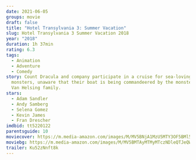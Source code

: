 ```yaml
---
date: 2021-06-05
groups: movie
draft: false
title: "Hotel Transylvania 3: Summer Vacation"
slug: Hotel Transylvania 3 Summer Vacation 2018
year: "2018"
duration: 1h 37min
rating: 6.3
tags:
  - Animation
  - Adventure
  - Comedy
story: Count Dracula and company participate in a cruise for sea-loving
  monsters, unaware that their boat is being commandeered by the monster-hating
  Van Helsing family.
stars:
  - Adam Sandler
  - Andy Samberg
  - Selena Gomez
  - Kevin James
  - Fran Drescher
imdbid: tt5220122
parentsguide: 10
moviecover: https://m.media-amazon.com/images/M/MV5BNjA1MzU5MTY3OF5BMl5BanBnXkFtZTgwNTU5MDA3NTM@._V1_FMjpg_UY720_.jpg
moviebg: https://m.media-amazon.com/images/M/MV5BMTAyMTMyMTczNDleQTJeQWpwZ15BbWU4MDM0MDIwNzUz._V1_FMjpg_UX1280_.jpg
trailer: Ku52zNnft8k
---
```

